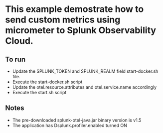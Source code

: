 
# This example demostrate how to send custom metrics using micrometer to Splunk Observability Cloud.

## To run

* Update the SPLUNK_TOKEN and SPLUNK_REALM field start-docker.sh file.
* Execute the start-docker.sh script
* Update the otel.resource.attributes and otel.service.name accordingly
* Execute the start.sh script

## Notes

* The pre-downloaded splunk-otel-java.jar binary version is  v1.5
* The application has Dsplunk.profiler.enabled turned ON


